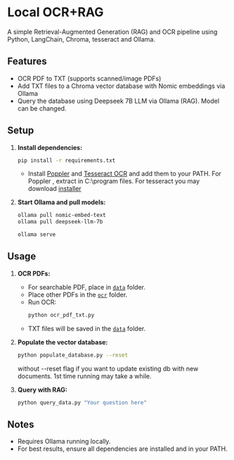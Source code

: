 # Local OCR+RAG 

A simple Retrieval-Augmented Generation (RAG) and OCR pipeline using Python, LangChain, Chroma, tesseract and Ollama.

## Features
- OCR PDF to TXT (supports scanned/image PDFs)
- Add TXT files to a Chroma vector database with Nomic embeddings via Ollama
- Query the database using Deepseek 7B LLM via Ollama (RAG). Model can be changed.

## Setup

1. **Install dependencies:**
	```sh
	pip install -r requirements.txt
	```
	- Install [Poppler](https://github.com/oschwartz10612/poppler-windows/releases/) and [Tesseract OCR](https://github.com/tesseract-ocr/tesseract) and add them to your PATH. For Poppler , extract in C:\program files\.
    For tesseract you may download [installer](https://github.com/UB-Mannheim/tesseract/wiki)  

2. **Start Ollama and pull models:**
	```sh
	ollama pull nomic-embed-text
	ollama pull deepseek-llm-7b
	```
    ```sh
    ollama serve
	```
    

## Usage

1. **OCR PDFs:**
    - For searchable PDF, place in  [`data`](data ) folder.
	- Place other PDFs in the [`ocr`](ocr ) folder.
	- Run OCR:
	  ```sh
	  python ocr_pdf_txt.py
	  ```
	- TXT files will be saved in the [`data`](data ) folder.

2. **Populate the vector database:**
	```sh
	python populate_database.py --reset
	```
    without --reset flag if you want to update existing db with new documents.
    1st time running may take a while.

3. **Query with RAG:**
	```sh
	python query_data.py "Your question here"
	```

## Notes
- Requires Ollama running locally.
- For best results, ensure all dependencies are installed and in your PATH.

